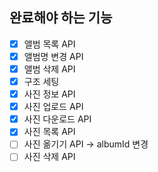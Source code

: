 ## 완료해야 하는 기능
- [x] 앨범 목록 API
- [x] 앨범명 변경 API
- [x] 앨범 삭제 API
- [x] 구조 세팅
- [x] 사진 정보 API
- [x] 사진 업로드 API
- [x] 사진 다운로드 API
- [x] 사진 목록 API
- [ ] 사진 옮기기 API -> albumId 변경
- [ ] 사진 삭제 API